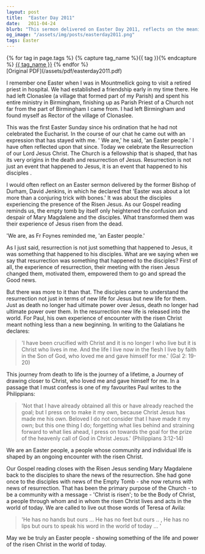 ```yaml
---
layout: post
title:  "Easter Day 2011"
date:   2011-04-24
blurb: "This sermon delivered on Easter Day 2011, reflects on the meaning of resurrection not just for Jesus, but also for his disciples. It emphasizes that the Church is an 'Easter people', shaped by the death and resurrection of Jesus. The sermon also highlights the transformative power of the resurrection, which not only gave new life to Jesus but also to his disciples, releasing new life into the world."
og_image: "/assets/img/posts/easterday2011.png"
tags: Easter
---    
```

<div class="tag-pills">
  {% for tag in page.tags %}
    {% capture tag_name %}{{ tag }}{% endcapture %}
    <a href="{{ site.baseurl }}/tag/{{ tag_name }}" class="tag-pill">{{ tag_name }}</a>
  {% endfor %}
</div>
[Original PDF](/assets/pdf/easterday2011.pdf)

I remember one Easter when I was in Mountmellick going to visit a retired priest in hospital. We had established a friendship early in my time there. He had left Clonaslee (a village that formed part of my Parish) and spent his entire ministry in Birmingham, finishing up as Parish Priest of a Church not far from the part of Birmingham I came from. I had left Birmingham and found myself as Rector of the village of Clonaslee.

This was the first Easter Sunday since his ordination that he had not celebrated the Eucharist. In the course of our chat he came out with an expression that has stayed with me. ' We are,' he said, 'an Easter people.' I have often reflected upon that since. Today we celebrate the Resurrection of our Lord Jesus Christ. The Church is a fellowship that is shaped, that has its very origins in the death and resurrection of Jesus. Resurrection is not just an event that happened to Jesus, it is an event that happened to his disciples .

I would often reflect on an Easter sermon delivered by the former Bishop of Durham, David Jenkins, in which he declared that 'Easter was about a lot more than a conjuring trick with bones.' It was about the disciples experiencing the presence of the Risen Jesus. As our Gospel reading reminds us, the empty tomb by itself only heightened the confusion and despair of Mary Magdalene and the disciples. What transformed them was their experience of Jesus risen from the dead.

'We are, as Fr Foynes reminded me, 'an Easter people.'

As I just said, resurrection is not just something that happened to Jesus, it was something that happened to his disciples. What are we saying when we say that resurrection was something that happened to the disciples? First of all, the experience of resurrection, their meeting with the risen Jesus changed them, motivated them, empowered them to go and spread the Good news.

But there was more to it than that. The disciples came to understand the resurrection not just in terms of new life for Jesus but new life for them. Just as death no longer had ultimate power over Jesus, death no longer had ultimate power over them. In the resurrection new life is released into the world. For Paul, his own experience of encounter with the risen Christ meant nothing less than a new beginning. In writing to the Galatians he declares:

>'I have been crucified with Christ and it is no longer I who live but it is Christ who lives in me. And the life I live now in the flesh I live by faith in the Son of God, who loved me and gave himself for me.' (Gal 2: 19-20)

This journey from death to life is the journey of a lifetime, a Journey of drawing closer to Christ, who loved me and gave himself for me. In a passage that I must confess is one of my favourites Paul writes to the Philippians:

>'Not that I have already obtained all this or have already reached the goal; but I press on to make it my own, because Christ Jesus has made me his own. Beloved I do not consider that I have made it my own; but this one thing I do; forgetting what lies behind and straining forward to what lies ahead, I press on towards the goal for the prize of the heavenly call of God in Christ Jesus.' (Philippians 3:12-14)

We are an Easter people, a people whose community and individual life is shaped by an ongoing encounter with the risen Christ.

Our Gospel reading closes with the Risen Jesus sending Mary Magdalene back to the disciples to share the news of the resurrection. She had gone once to the disciples with news of the Empty Tomb - she now returns with news of resurrection. That has been the primary purpose of the Church - to be a community with a message - 'Christ is risen'; to be the Body of Christ, a people through whom and in whom the risen Christ lives and acts in the world of today. We are called to live out those words of Teresa of Avila:

>'He has no hands but ours ... He has no feet but ours .. , He has no lips but ours to speak his word in the world of today ... '

May we be truly an Easter people - showing something of the life and power of the risen Christ in the world of today.
